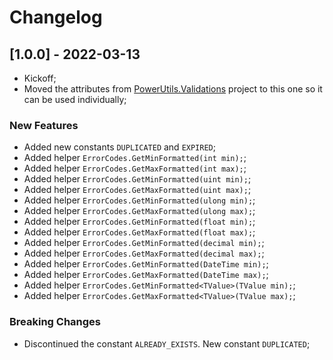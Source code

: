 # Changelog




## [1.0.0] - 2022-03-13

- Kickoff;
- Moved the attributes from [PowerUtils.Validations](https://github.com/TechNobre/PowerUtils.Validations) project to this one so it can be used individually;


### New Features

- Added new constants `DUPLICATED` and `EXPIRED`;
- Added helper `ErrorCodes.GetMinFormatted(int min);`;
- Added helper `ErrorCodes.GetMaxFormatted(int max);`;
- Added helper `ErrorCodes.GetMinFormatted(uint min);`;
- Added helper `ErrorCodes.GetMaxFormatted(uint max);`;
- Added helper `ErrorCodes.GetMinFormatted(ulong min);`;
- Added helper `ErrorCodes.GetMaxFormatted(ulong max);`;
- Added helper `ErrorCodes.GetMinFormatted(float min);`;
- Added helper `ErrorCodes.GetMaxFormatted(float max);`;
- Added helper `ErrorCodes.GetMinFormatted(decimal min);`;
- Added helper `ErrorCodes.GetMaxFormatted(decimal max);`;
- Added helper `ErrorCodes.GetMinFormatted(DateTime min);`;
- Added helper `ErrorCodes.GetMaxFormatted(DateTime max);`;
- Added helper `ErrorCodes.GetMinFormatted<TValue>(TValue min);`;
- Added helper `ErrorCodes.GetMaxFormatted<TValue>(TValue max);`;


### Breaking Changes

- Discontinued the constant `ALREADY_EXISTS`. New constant `DUPLICATED`;